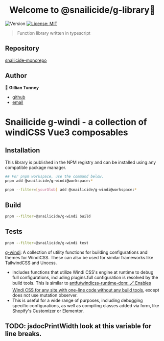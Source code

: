 <h1 align="center">Welcome to @snailicide/g-library👋</h1>
<p>
  <img alt="Version" src="https://img.shields.io/badge/version-0.0.1-blue.svg?cacheSeconds=2592000" />
  <a href="#" target="_blank">
    <img alt="License: MIT" src="https://img.shields.io/badge/License-MIT-yellow.svg" />
  </a>
</p>

> Function library written in typescript

## Repository

[snailicide-monorepo](https://github.com/gbtunney/snailicide-monorepo.git)

## Author

👤 **Gillian Tunney**

-   [github](https://github.com/gbtunney)
-   [email](mailto:gbtunney@mac.com)

# Snailicide g-windi - a collection of windiCSS Vue3 composables

## Installation

This library is published in the NPM registry and can be installed using any compatible package manager.

```sh
## For pnpm workspace, use the command below.
pnpm add @snailicide/g-windi@workspace:*

pnpm --filter=[yourGlob] add @snailicide/g-windi@workspace:*
```

## Build

```sh
pnpm --filter=@snailicide/g-windi build
```

## Tests

```sh
pnpm --filter=@snailicide/g-windi test
```

[g-windi](https://www.npmjs.com/package/@snailicide/g-windi): A collection of utility functions for building configurations and themes for WindiCSS. These can also be used for similar frameworks like TailwindCSS and Unocss.

-   Includes functions that utilize Windi CSS's engine at runtime to debug full configurations, including plugins.full configuration is resolved by the build tools. This is similar to [antfu/windicss-runtime-dom: 🪄 Enables Windi CSS for any site with one-line code without any build tools](https://github.com/antfu/windicss-runtime-dom), except does not use mutation observer.
-   This is useful for a wide range of purposes, including debugging specific configurations, as well as compiling classes added via form, like Shopify's Customizer or Elementor.

## TODO: jsdocPrintWidth look at this variable for line breaks.
